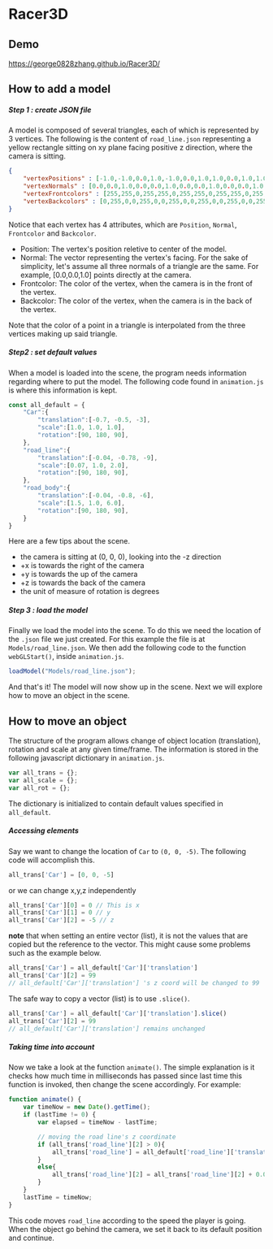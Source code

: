 # Racer3D
## Demo
https://george0828zhang.github.io/Racer3D/
## How to add a model
##### Step 1 : create JSON file
A model is composed of several triangles, each of which is represented by 3 vertices. The following is the content of `road_line.json` representing a yellow rectangle sitting on xy plane facing positive z direction, where the camera is sitting. 
```JSON
{
	"vertexPositions" : [-1.0,-1.0,0.0,1.0,-1.0,0.0,1.0,1.0,0.0,1.0,1.0,0.0,-1.0,1.0,0.0,-1.0,-1.0,0.0],
	"vertexNormals" : [0.0,0.0,1.0,0.0,0.0,1.0,0.0,0.0,1.0,0.0,0.0,1.0,0.0,0.0,1.0,0.0,0.0,1.0],
	"vertexFrontcolors" : [255,255,0,255,255,0,255,255,0,255,255,0,255,255,0,255,255,0],
	"vertexBackcolors" : [0,255,0,0,255,0,0,255,0,0,255,0,0,255,0,0,255,0]
}
```
Notice that each vertex has 4 attributes, which are `Position`, `Normal`, `Frontcolor` and `Backcolor`.
- Position: The vertex's position reletive to center of the model.
- Normal: The vector representing the vertex's facing. For the sake of simplicity, let's assume all three normals of a triangle are the same. For example, [0.0,0.0,1.0] points directly at the camera.
- Frontcolor: The color of the vertex, when the camera is in the front of the vertex. 
- Backcolor: The color of the vertex, when the camera is in the back of the vertex.

Note that the color of a point in a triangle is interpolated from the three vertices making up said triangle.
##### Step2 : set default values
When a model is loaded into the scene, the program needs information regarding where to put the model. The following code found in `animation.js` is where this information is kept. 
```javascript
const all_default = {
	"Car":{
		"translation":[-0.7, -0.5, -3],
		"scale":[1.0, 1.0, 1.0],
		"rotation":[90, 180, 90],
	},
	"road_line":{
		"translation":[-0.04, -0.78, -9],
		"scale":[0.07, 1.0, 2.0],
		"rotation":[90, 180, 90],
	},
	"road_body":{
		"translation":[-0.04, -0.8, -6],
		"scale":[1.5, 1.0, 6.0],
		"rotation":[90, 180, 90],
	}
}
```
Here are a few tips about the scene.
- the camera is sitting at (0, 0, 0), looking into the -z direction
- +x is towards the right of the camera
- +y is towards the up of the camera
- +z is towards the back of the camera
- the unit of measure of rotation is degrees
##### Step 3 : load the model
Finally we load the model into the scene. To do this we need the location of the `.json` file we just created. For this example the file is at `Models/road_line.json`. We then add the following code to the function `webGLStart()`, inside `animation.js`.
```javascript
loadModel("Models/road_line.json");
```
And that's it! The model will now show up in the scene. Next we will explore how to move an object in the scene.
## How to move an object
The structure of the program allows change of object location (translation), rotation and scale at any given time/frame. The information is stored in the following javascript dictionary in `animation.js`.
```javascript
var all_trans = {};
var all_scale = {};
var all_rot = {};
```
The dictionary is initialized to contain default values specified in `all_default`.
##### Accessing elements
Say we want to change the location of `Car` to `(0, 0, -5)`. The following code will accomplish this.
```javascript
all_trans['Car'] = [0, 0, -5]
```
or we can change x,y,z independently
```javascript
all_trans['Car'][0] = 0 // This is x
all_trans['Car'][1] = 0 // y
all_trans['Car'][2] = -5 // z
```
**note** that when setting an entire vector (list), it is not the values that are copied but the reference to the vector. This might cause some problems such as the example below.
```javascript
all_trans['Car'] = all_default['Car']['translation']
all_trans['Car'][2] = 99
// all_default['Car']['translation'] 's z coord will be changed to 99
```
The safe way to copy a vector (list) is to use `.slice()`.
```javascript
all_trans['Car'] = all_default['Car']['translation'].slice()
all_trans['Car'][2] = 99
// all_default['Car']['translation'] remains unchanged
```
##### Taking time into account
Now we take a look at the function `animate()`. The simple explanation is it checks how much time in milliseconds has passed since last time this function is invoked, then change the scene accordingly. For example:
```javascript
function animate() {
    var timeNow = new Date().getTime();
    if (lastTime != 0) {
        var elapsed = timeNow - lastTime;

        // moving the road line's z coordinate        
        if (all_trans['road_line'][2] > 0){
        	all_trans['road_line'] = all_default['road_line']['translation'].slice();
        }
        else{
        	all_trans['road_line'][2] = all_trans['road_line'][2] + 0.0001*elapsed*speed
        }
    }
    lastTime = timeNow;
}
```
This code moves `road_line` according to the speed the player is going. When the object go behind the camera, we set it back to its default position and continue. 
